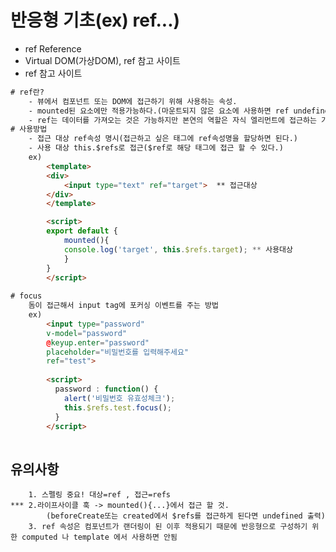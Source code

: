 # 반응형 기초(ex) ref...)
- <a src="https://v3.ko.vuejs.org/api/refs-api.html#ref">ref Reference </a><br>
- <a src="https://velog.io/@swhan9404/%ED%94%84%EB%A1%9C%EC%A0%9D%ED%8A%B8-%EB%8D%94-%EB%82%98%EC%95%84%EA%B0%80%EA%B8%B0-vue-%EA%B0%80%EC%83%81DOM-ref
">Virtual DOM(가상DOM), ref 참고 사이트 </a><br>
- <a src="https://riviere.tistory.com/92">ref 참고 사이트 </a><br>

```html
# ref란? 
	- 뷰에서 컴포넌트 또는 DOM에 접근하기 위해 사용하는 속성.
	- mounted된 요소에만 적용가능하다.(마운트되지 않은 요소에 사용하면 ref undefined 또는 속성이 없다는 에러를 만난다.)
	- ref는 데이터를 가져오는 것은 가능하지만 본연의 역할은 자식 엘리먼트에 접근하는 기능이다!
# 사용방법
	- 접근 대상 ref속성 명시(접근하고 싶은 태그에 ref속성명을 할당하면 된다.)
	- 사용 대상 this.$refs로 접근($ref로 해당 태그에 접근 할 수 있다.)
	ex) 
		<template>
		<div>
			<input type="text" ref="target">  ** 접근대상
		</div>
		</template>

		<script>
		export default {
			mounted(){
			console.log('target', this.$refs.target); ** 사용대상
			}
		}
		</script>
		
# focus
	돔이 접근해서 input tag에 포커싱 이벤트를 주는 방법
	ex)
		<input type="password" 
        v-model="password" 
        @keyup.enter="password" 
        placeholder="비밀번호를 입력해주세요" 
        ref="test">
		
		<script>
		  password : function() { 
			alert('비밀번호 유효성체크'); 
			this.$refs.test.focus(); 
		  }
		</script> 
		
```
## 유의사항
```
	1. 스펠링 중요! 대상=ref , 접근=refs
*** 2.라이프사이클 훅 -> mounted(){...}에서 접근 할 것.
		(beforeCreate또는 created에서 $refs를 접근하게 된다면 undefined 출력)
	3. ref 속성은 컴포넌트가 랜더링이 된 이후 적용되기 때문에 반응형으로 구성하기 위한 computed 나 template 에서 사용하면 안됨 
```